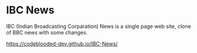 # IBC News
IBC (Indian Broadcasting Corparation) News is a single page web site, clone of BBC news with some changes.

https://codeblooded-dev.github.io/IBC-News/
